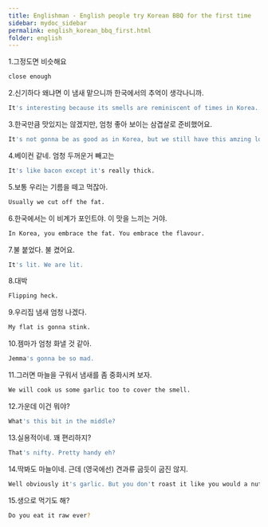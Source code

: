 ```yaml
---
title: Englishman - English people try Korean BBQ for the first time
sidebar: mydoc_sidebar
permalink: english_korean_bbq_first.html
folder: english
---
```


1.그정도면 비슷해요

```bash
close enough
```

2.신기하다 왜냐면 이 냄새 맡으니까 한국에서의 추억이 생각나니까.

```bash
It's interesting because its smells are reminiscent of times in Korea.
```

3.한국만큼 맛있지는 않겠지만, 엄청 좋아 보이는 삼겹살로 준비했어요.

```bash
It's not gonna be as good as in Korea, but we still have this amzing looking pork belly.
```

4.베이컨 같네. 엄청 두꺼운거 빼고는

```bash
It's like bacon except it's really thick.
```

5.보통 우리는 기름을 떼고 먹잖아.

```bash
Usually we cut off the fat.
```

6.한국에서는 이 비계가 포인트야. 이 맛을 느끼는 거야.

```bash
In Korea, you embrace the fat. You embrace the flavour.
```

7.불 붙었다. 불 켰어요.

```bash
It's lit. We are lit.
```

8.대박

```bash
Flipping heck.
```

9.우리집 냄새 엄청 나겠다.

```bash
My flat is gonna stink.
```

10.젬마가 엄청 화낼 것 같아.

```bash
Jemma's gonna be so mad.
```

11.그러면 마늘을 구워서 냄새를 좀 중화시켜 보자.

```bash
We will cook us some garlic too to cover the smell.
```

12.가운데 이건 뭐야?

```bash
What's this bit in the middle?
```

13.실용적이네. 꽤 편리하지?

```bash
That's nifty. Pretty handy eh?
```

14.딱봐도 마늘이네. 근데 (영국에선) 견과류 굽듯이 굽진 않지.

```bash
Well obviously it's garlic. But you don't roast it like you would a nut.
```

15.생으로 먹기도 해?

```bash
Do you eat it raw ever?
```
